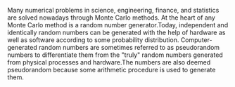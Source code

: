 Many numerical problems in science, engineering, finance, and statistics are solved nowadays through Monte Carlo methods.
At the heart of any Monte Carlo method is a random number generator.Today, independent and identically random numbers can be generated with the help of hardware as well as software according to some probability distribution.
Computer-generated random numbers are sometimes referred to as pseudorandom numbers to differentiate them from the "truly" random numbers generated from physical processes and hardware.The numbers are also deemed pseudorandom because some arithmetic procedure is used to generate them.
